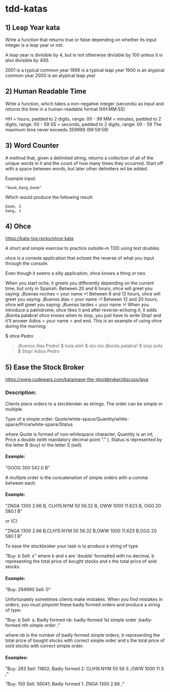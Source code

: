 # tdd-katas

## 1) Leap Year kata

Write a function that returns true or false depending on whether its input integer is a leap year or not.

A leap year is divisible by 4, but is not otherwise divisible by 100 unless it is also divisible by 400.

2001 is a typical common year
1996 is a typical leap year
1900 is an atypical common year 
2000 is an atypical leap year

## 2) Human Readable Time

Write a function, which takes a non-negative integer (seconds) as input and returns the time in a human-readable format (HH:MM:SS)

HH = hours, padded to 2 digits, range: 00 - 99
MM = minutes, padded to 2 digits, range: 00 - 59
SS = seconds, padded to 2 digits, range: 00 - 59
The maximum time never exceeds 359999 (99:59:59)

## 3) Word Counter

A method that, given a delimited string, returns a collection of all of the 
unique words in it and the count of how many times they occurred.
Start off with a space between words, but later other delimiters wil
be added.

Example input:

	"boom,bang,boom"

Which would produce the following result:

	boom, 2
	bang, 1

## 4) Ohce

https://kata-log.rocks/ohce-kata

A short and simple exercise to practice outside-in TDD using test doubles.

ohce is a console application that echoes the reverse of what you input through the console.

Even though it seems a silly application, ohce knows a thing or two.

When you start oche, it greets you differently depending on the current time, but only in Spanish:
Between 20 and 6 hours, ohce will greet you saying: ¡Buenas noches < your name >!
Between 6 and 12 hours, ohce will greet you saying: ¡Buenos días < your name >!
Between 12 and 20 hours, ohce will greet you saying: ¡Buenas tardes < your name >!
When you introduce a palindrome, ohce likes it and after reverse-echoing it, it adds ¡Bonita palabra!
ohce knows when to stop, you just have to write Stop! and it'll answer Adios < your name > and end.
This is an example of using ohce during the morning:

$ ohce Pedro
> ¡Buenos días Pedro!
$ hola
> aloh
$ oto
> oto
> ¡Bonita palabra!
$ stop
> pots
$ Stop!
> Adios Pedro

## 5) Ease the Stock Broker

https://www.codewars.com/kata/ease-the-stockbroker/discuss/java

### Description:
Clients place orders to a stockbroker as strings. The order can be simple or multiple.

Type of a simple order: Quote/white-space/Quantity/white-space/Price/white-space/Status

where Quote is formed of non-whitespace character, Quantity is an int, Price a double (with mandatory decimal point "." ), Status is represented by the letter B (buy) or the letter S (sell).

#### Example:

"GOOG 300 542.0 B"

A multiple order is the concatenation of simple orders with a comma between each.

#### Example:

"ZNGA 1300 2.66 B, CLH15.NYM 50 56.32 B, OWW 1000 11.623 B, OGG 20 580.1 B"

or (C)

"ZNGA 1300 2.66 B,CLH15.NYM 50 56.32 B,OWW 1000 11.623 B,OGG 20 580.1 B"

To ease the stockbroker your task is to produce a string of type

"Buy: b Sell: s" where b and s are 'double' formatted with no decimal, b representing the total price of bought stocks and s the total price of sold stocks.

#### Example:

"Buy: 294990 Sell: 0"

Unfortunately sometimes clients make mistakes. When you find mistakes in orders, you must pinpoint these badly formed orders and produce a string of type:

"Buy: b Sell: s; Badly formed nb: badly-formed 1st simple order ;badly-formed nth simple order ;"

where nb is the number of badly formed simple orders, b representing the total price of bought stocks with correct simple order and s the total price of sold stocks with correct simple order.

#### Examples:

"Buy: 263 Sell: 11802; Badly formed 2: CLH16.NYM 50 56 S ;OWW 1000 11 S ;"

"Buy: 100 Sell: 56041; Badly formed 1: ZNGA 1300 2.66 ;"